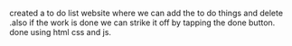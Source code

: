created a to do list website  where we can add the to do things and delete .also if the work is done we can strike it off by tapping the done button.
done using html css and js.
